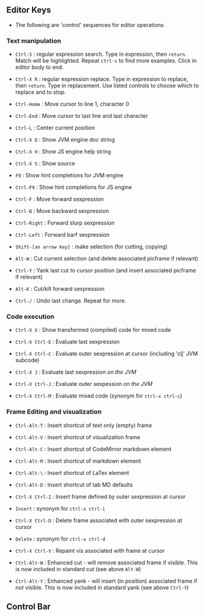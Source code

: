 
## Editor Keys

* The following are 'control' sequences for editor operations

### Text manipulation

  * `Ctrl-S` : regular expression search. Type in expression, then `return`. Match will be highlighted. Repeat `ctrl-s` to find more examples. Click in editor body to end.

  * `Ctrl-X R` : regular expression replace. Type in expression to replace, then `return`. Type in replacement. Use listed controls to choose which to replace and to stop.

  * `Ctrl-Home` : Move cursor to line 1, character 0

  * `Ctrl-End`  : Move cursor to last line and last character

  * `Ctrl-L`    : Center current position

  * `Ctrl-X D`  : Show JVM engine doc string

  * `Ctrl-X H`  : Show JS engine help string

  * `Ctrl-X S`  : Show source

  * `F9`        : Show hint completions for JVM engine

  * `Ctrl-F9`   : Show hint completions for JS engine

  * `Ctrl-F` : Move forward sexpression

  * `Ctrl-B` : Move backward sexpression

  * `Ctrl-Right` : Forward slurp sexpression

  * `Ctrl-Left`  : Forward barf sexpression

  * `Shift-[an arrow key]` : make selection (for cutting, copying)

  * `Alt-W` : Cut current selection (and delete associated picframe if relevant)

  * `Ctrl-Y` : Yank last cut to cursor position (and insert associated picframe if relevant)

  * `Alt-K` : Cut/kill forward sexpression

  * `Ctrl-/` : Undo last change. Repeat for more.


### Code execution

  * `Ctrl-X X`      : Show transformed (compiled) code for mixed code

  * `Ctrl-X Ctrl-E` : Evaluate last sexpression

  * `Ctrl-X Ctrl-C` : Evaluate outer sexpression at cursor (including 'clj' JVM subcode)

  * `Ctrl-X J`      : Evaluate last sexpression _on the JVM_

  * `Ctrl-X Ctrl-J` : Evaluate outer sexpession _on the JVM_

  * `Ctrl-X Ctrl-M` : Evaluate mixed code (synonym for `ctrl-x ctrl-c`)


### Frame Editing and visualization

  * `Ctrl-Alt-T` : Insert shortcut of text only (empty) frame
  * `Ctrl-Alt-V` : Insert shortcut of visualization frame
  * `Ctrl-Alt-C` : Insert shortcut of CodeMirror markdown element
  * `Ctrl-Alt-M` : Insert shortcut of markdown element
  * `Ctrl-Alt-\` : Insert shortcut of LaTex element
  * `Ctrl-Alt-D` : Insert shortcut of tab MD defaults

  * `Ctrl-X Ctrl-I` : Insert frame defined by outer sexpression at cursor
  * `Insert` : synonym for `ctrl-x ctrl-i`

  * `Ctrl-X Ctrl-D` : Delete frame associated with outer sexpression at cursor
  * `Delete` : synonym for `ctrl-x ctrl-d`

  * `Ctrl-X Ctrl-V` : Repaint vis associated with frame at cursor

  * `Ctrl-Alt-W` : Enhanced cut - will remove associated frame if visible. This is now included in standard cut (see above `Alt-W`)
  * `Ctrl-Alt-Y` : Enhanced yank - will insert (in position) associated frame if *not* visible. This is now included in standard yank (see above `Ctrl-Y`)


## Control Bar